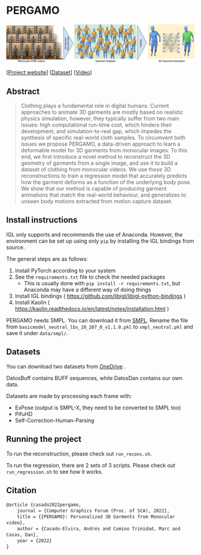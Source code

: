 # PERGAMO

![Teaser](readme_assets/teaser.png "Teaser image")

[[Project website](https://mslab.es/projects/PERGAMO)]
[[Dataset](https://urjc-my.sharepoint.com/:f:/g/personal/andres_casado_urjc_es/EuNAwoSGWD5HtT6AsgL8vJcByupY0Tsx4n95vVlh0CDKsw)]
[[Video](https://www.youtube.com/watch?v=giaHHW6R6pk)]

## Abstract

> Clothing plays a fundamental role in digital humans. Current approaches to animate 3D garments are mostly based on
> realistic physics simulation, however, they typically suffer from two main issues: high computational run-time cost,
> which hinders their development; and simulation-to-real gap, which impedes the synthesis of specific real-world cloth
> samples. To circumvent both issues we propose PERGAMO, a data-driven approach to learn a deformable model for 3D
> garments from monocular images. To this end, we first introduce a novel method to reconstruct the 3D geometry of
> garments from a single image, and use it to build a dataset of clothing from monocular videos. We use these 3D
> reconstructions to train a regression model that accurately predicts how the garment deforms as a function of the
> underlying body pose. We show that our method is capable of producing garment animations that match the real-world
> behaviour, and generalizes to unseen body motions extracted from motion capture dataset.

## Install instructions

IGL only supports and recommends the use of Anaconda. However, the environment can be set up using only `pip`
by installing the IGL bindings from source.

The general steps are as follows:

1. Install PyTorch according to your system
2. See the `requirements.txt` file to check the needed packages
    - This is usually done with `pip install -r requirements.txt`, but Anaconda may have a different way of doing things
3. Install IGL bindings ( https://github.com/libigl/libigl-python-bindings )
4. Install Kaolin ( https://kaolin.readthedocs.io/en/latest/notes/installation.html )

PERGAMO needs SMPL. You can download it from [SMPL](https://smpl.is.tue.mpg.de/). Rename the file from
`basicmodel_neutral_lbs_10_207_0_v1.1.0.pkl` to `smpl_neutral.pkl` and save it under `data/smpl/`.

## Datasets

You can download two datasets
from [OneDrive](https://urjc-my.sharepoint.com/:f:/g/personal/andres_casado_urjc_es/EuNAwoSGWD5HtT6AsgL8vJcByupY0Tsx4n95vVlh0CDKsw)
.

DatosBuff contains BUFF sequences, while DatosDan contains our own data.

Datasets are made by processing each frame with:

- ExPose (output is SMPL-X, they need to be converted to SMPL too)
- PifuHD
- Self-Correction-Human-Parsing

## Running the project

To run the reconstruction, please check out `run_recons.sh`.

To run the regression, there are 2 sets of 3 scripts. Please check out `run_regression.sh` to see how it works.

## Citation

```
@article {casado2022pergamo,
    journal = {Computer Graphics Forum (Proc. of SCA), 2022},
    title = {{PERGAMO}: Personalized 3D Garments from Monocular video},
    author = {Casado-Elvira, Andrés and Comino Trinidad, Marc and Casas, Dan},
    year = {2022}
}
```
